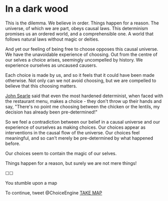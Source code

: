 # In a dark wood

This is the dilemma. We believe in order. Things happen for a reason. The universe, of which we are part, obeys causal laws. This determinism promises us an ordered world, and a comprehensible one. A world that follows natural laws without magic or deities.

And yet our feeling of being free to choose opposes this causal universe. We have the unavoidable experience of choosing. Out from the centre of our selves a choice arises, seemingly uncompelled by history. We experience ourselves as uncaused causers. 

Each choice is made by us, and so it feels that it could have been made otherwise. Not only can we not avoid choosing, but we are compelled to believe that this choosing matters.

[John Searle](http://www.goodreads.com/book/show/51904.Freedom_and_Neurobiology) said that even the most hardened determinist, when faced with the restaurant menu, makes a choice - they don't throw up their hands and say, "There's no point me choosing between the chicken or the lentils, my decision has already been pre-determined!"

So we feel a contradiction between our belief in a causal universe and our experience of ourselves as making choices. Our choices appear as interventions in the causal flow of the universe. Our choices feel meaningful, and so can't merely be pre-determined by what happened before. 

Our choices seem to contain the magic of our selves. 

Things happen for a reason, but surely we are not mere things!

&#9744;&#9744;

You stumble upon a map

To continue, tweet @ChoiceEngine [TAKE MAP](https://twitter.com/intent/tweet?text=@ChoiceEngine%20TAKE%20MAP)
